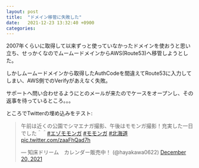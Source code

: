 ```yaml
---
layout: post
title:  "ドメイン移管に失敗した"
date:   2021-12-23 13:32:40 +0900
categories:
---
```


2007年くらいに取得して以来ずっと使っていなかったドメインを使おうと思い立ち、せっかくなのでムームードメインからAWS(Route53)へ移管しようとした。

しかしムームードメインから取得したAuthCodeを間違えてRoute53に入力してしまい、AWS側でのVerifyがあえなく失敗。

サポートへ問い合わせるようにとのメールが来たのでケースをオープンし、その返事を待っているところ。。。

ところでTwitterの埋め込みをテスト:

<blockquote class="twitter-tweet"><p lang="ja" dir="ltr">午前は近くの公園でシマエナガ撮影、午後はモモンガ撮影！充実した一日でした＾＾<a href="https://twitter.com/hashtag/%E3%82%A8%E3%82%BE%E3%83%A2%E3%83%A2%E3%83%B3%E3%82%AC?src=hash&amp;ref_src=twsrc%5Etfw">#エゾモモンガ</a> <a href="https://twitter.com/hashtag/%E3%83%A2%E3%83%A2%E3%83%B3%E3%82%AC?src=hash&amp;ref_src=twsrc%5Etfw">#モモンガ</a> <a href="https://twitter.com/hashtag/%E5%8C%97%E6%B5%B7%E9%81%93?src=hash&amp;ref_src=twsrc%5Etfw">#北海道</a> <a href="https://t.co/zaaFhQad7h">pic.twitter.com/zaaFhQad7h</a></p>&mdash; 知床ドリーム　カレンダー販売中！ (@hayakawa0622) <a href="https://twitter.com/hayakawa0622/status/1472889426414309377?ref_src=twsrc%5Etfw">December 20, 2021</a></blockquote> <script async src="https://platform.twitter.com/widgets.js" charset="utf-8"></script>
